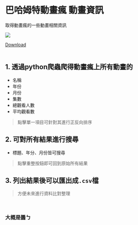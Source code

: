 # 巴哈姆特動畫瘋 動畫資訊
取得動畫瘋的一些動畫相關資訊

![](https://i.imgur.com/hUaISU7.jpg)

[Download](https://github.com/narihira2000/Bahamut-Anime-Info/raw/master/Bahamut%20Anime%20Info.exe)
<br><br>

## 1. 透過python爬蟲爬得動畫瘋上所有動畫的
  - 名稱
  - 年份
  - 月份
  - 集數
  - 總觀看人數
  - 平均觀看數
  
> 點擊單一項目可針對其進行正反向排序
  
  
## 2. 可對所有結果進行搜尋
- 標題、年分、月份皆可搜尋
> 點擊重整按鈕即可回到原始所有結果

## 3. 列出結果後可以匯出成```.csv```檔
> 方便未來進行資料比對整理

<br>

### 大概是醬ㄅ
